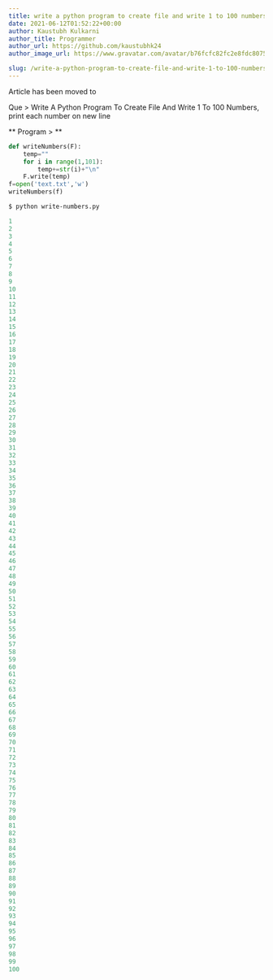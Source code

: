 ```yaml
---
title: write a python program to create file and write 1 to 100 numbers
date: 2021-06-12T01:52:22+00:00
author: Kaustubh Kulkarni
author_title: Programmer
author_url: https://github.com/kaustubhk24
author_image_url: https://www.gravatar.com/avatar/b76fcfc82fc2e8fdc8075636f1735f61?s=200

slug: /write-a-python-program-to-create-file-and-write-1-to-100-numbers/
---
```

Article has been moved to
 

Que > Write A Python Program To Create File And Write 1 To 100 Numbers, print each number on new line

** Program > **


```python title="write-numbers.py"
def writeNumbers(F):
    temp=""
    for i in range(1,101):
        temp+=str(i)+"\n"
    F.write(temp)
f=open('text.txt','w')
writeNumbers(f)
```
```bash title="cmd"
$ python write-numbers.py 
```

```python title="output.py"
1
2
3
4
5
6
7
8
9
10
11
12
13
14
15
16
17
18
19
20
21
22
23
24
25
26
27
28
29
30
31
32
33
34
35
36
37
38
39
40
41
42
43
44
45
46
47
48
49
50
51
52
53
54
55
56
57
58
59
60
61
62
63
64
65
66
67
68
69
70
71
72
73
74
75
76
77
78
79
80
81
82
83
84
85
86
87
88
89
90
91
92
93
94
95
96
97
98
99
100
```
